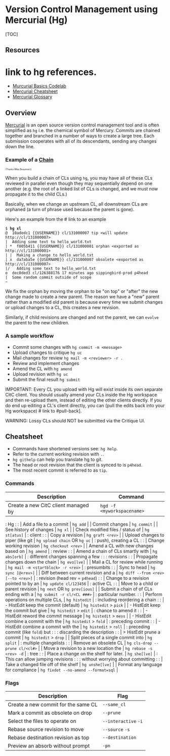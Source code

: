 # Version Control Management using Mercurial (Hg)

[TOC]

## Resources

# link to hg references.

*   [Murcurial Basics Codelab]()
*   [Mercurial Cheatsheet]()
*   [Mercurial Glossary]()

## Overview

[Mercurial](https://www.mercurial-scm.org/) is an open source version control
management tool and is often simplified as `hg` i.e. the chemical symbol of
Mercury. Commits are chained together and branched in a number of ways to create
a large tree. Each submission cooperates with all of its descendants, sending
any changes down the line.

### Example of a [Chain](https://www.youtube.com/watch?v=gGAiW5dOnKo)

<span class="tiny_text" style="font-size:0.5em;">(Thanks Mike Beaumier))</span>

When you build a chain of CLs using `hg`, you may have all of these CLs reviewed
in parallel even though they may sequentially depend on one another (e.g. the
root of a linked list of CLs is changed, and we must now propagate it to the
child CLs.)

Basically, when we change an upstream CL, all downstream CLs are orphaned (a
turn of phrase used because the parent is gone).

Here's an example from the # link to an example

<pre><code class="no-auto-prettify lang-shell">$ <strong>hg xl</strong>
@  <span class="hash-draft"><span class="hash-prefix">10</span>adedc1</span> <span class="xl-user">{{USERNAME}}</span> <span class="xl-tag">cl/131000007</span> <span class="xl-tag">tip</span> <span class="will-update">&lt;will update http://cl/131000007&gt;</span>
|  <span class="xl-desc">Adding some text to hello_world.txt</span>
| *  <span class="hash-draft"><span class="hash-prefix">f0</span>05b411</span> <span class="xl-user">{{USERNAME}}</span> <span class="xl-tag">cl/131000001</span> <span class="xl-orphan">orphan</span> <span class="xl-exported">&lt;exported as http://cl/131000001&gt;</span>
| |  <span class="xl-desc">Making a change to hello_world.txt</span>
| x  <span class="hash-draft"><span class="hash-prefix">da7a</span>ba5e</span> <span class="xl-user">{{USERNAME}}</span> <span class="xl-tag">cl/131000007</span> <span class="xl-obsolete">obsolete</span> <span class="xl-exported">&lt;exported as http://cl/131000007&gt;</span>
|/   <span class="xl-desc">Adding some text to hello_world.txt</span>
o  <span class="hash-public"><span class="hash-prefix">dec0</span>ded3</span> cl/126388176 <span class="xl-age">17 minutes ago</span> <span class="xl-user">sippingbird-prod</span> <span class="xl-tag">p4head</span>
|  <span class="xl-desc outsidenarrow">Some random commit outside of scope</span>
~</code></pre>

We fix the orphan by moving the orphan to be "on top" or "after" the new change
made to create a new parent. The reason we have a "new" parent rather than a
modified old parent is because every time we submit changes or upload changes to
a CL, this creates a new revision.

Similarly, if child revisions are changed and not the parent, we can `evolve`
the parent to the new children.

### A sample workflow

*   Commit some changes with `hg commit -m <message>`
*   Upload changes to critique `hg uc`
*   Mail changes for review `hg mail -m <reviewer> -r .`
*   Review and implement changes
*   Amend the CL with `hg amend`
*   Upload revision with `hg uc`
*   Submit the final result `hg submit`

IMPORTANT: Every CL you upload with Hg will exist inside its own separate CitC
client. You should usually amend your CLs inside the Hg workspace and then
re-upload them, instead of editing the other clients directly. If you do end up
editing a CL's client directly, you can (pull the edits back into your Hg
workspace) # link to #pull-back].

WARNING: Lossy CLs should NOT be submitted via the Critique UI.

## Cheatsheet

-   Commands have shortened versions see: `hg help`.
-   Refer to the current working revision with `.`.
-   `hg githelp` can help you translate hg to git.
-   The head or root revision that the client is synced to is `p4head`.
-   The most recent commit is referred to as `tip`.

### Commands

| Description                            | Command                             |
| -------------------------------------- | ----------------------------------- |
| Create a new CitC client managed by    | `hgd -f <myworkspacename>`          |
: Hg                                    :                                     :
| Add a file to a commit                 | `hg add`                            |
| Commit changes                         | `hg commit`                         |
| See history of changes                 | `hg xl`                             |
| Check modified files / status of       | `hg st[atus]`                       |
: client                                 :                                     :
| Copy a revision                        | `hg graft <rev>`                    |
| Upload changes to piper (like git      | `hg upload chain` OR `hg uc`        |
: push), creating a CL                   :                                     :
| Change working revision                | `hg checkout <rev>`                 |
| Amend a CL with new changes based on   | `hg amend`                          |
: review                                 :                                     :
| Amend a chain of CLs smartly with      | `hg abs[orb]`                       |
: different changes spanning a few       :                                     :
: revisions                              :                                     :
| Propagate changes down the chain       | `hg evo[lve]`                       |
| Mail a CL for review while running     | `hg mail -m <startblock> -r <rev>`  |
: presumbits                             :                                     :
| Sync to head                           | `hg sync [@<rev>]`                  |
| Diff between current revision and a    | `hg diff --from <rev> [--to <rev>]` |
: revision (head rev = `p4head`)         :                                     :
| Change to a revision pointed to by an  | `hg update cl/123456`               |
: active CL                              :                                     :
| Move to a child or parent revision     | `hg next` OR `hg prev[ious]`        |
| Submit a chain of of CLs ending with a | `hg submit -r cl/<CL ###>`          |
: particular number.                     :                                     :
| Perform operations on multiple CLs,    | `hg histedit`                       |
: including reordering a chain           :                                     :
| - HistEdit keep the commit (default)   | `hg histedit` > `pick`              |
| - HistEdit keep the commit but give    | `hg histedit` > `edit`              |
: chance to amend it                     :                                     :
| - HistEdit reword the commit message   | `hg histedit` > `mess`              |
| - HistEdit combine a commit with the   | `hg histedit` > `fold`              |
: preceding commit                       :                                     :
| - HistEdit combine a commit with the   | `hg histedit` > `roll`              |
: preceding commit (like `fold`) but     :                                     :
: discarding the description             :                                     :
| > HistEdit prune a commit              | `hg histedit` > `drop`              |
| Split pieces of a single commit into   | `hg split`                          |
: multiple changelists                   :                                     :
| Remove an obsolete CL                  | `hg cls-drop --prune cl/<cl#>`      |
| Move a revision to a new location the  | `hg rebase -s <rev> -d`             |
: tree                                   :                                     :
| Place a change on the shelf for later. | `hg she[lve]`                       |
: This can allow jumping revisions       :                                     :
: without worrying about committing      :                                     :
| Take a changed file off of the shelf   | `hg unshe[lve]`                     |
| Format any language for compliance     | `hg fixdot --no-amend --format=sql` |

### Flags

Description                         | Flag
----------------------------------- | --------------------
Create a new commit for the same CL | `--same_cl`
Mark a commit as obsolete on drop   | `--prune`
Select the files to operate on      | `--interactive` `-i`
Rebase source revision to move      | `--source` `-s`
Rebase destination revision as top  | `--destination`
Preview an absorb without prompt    | `-pn`
